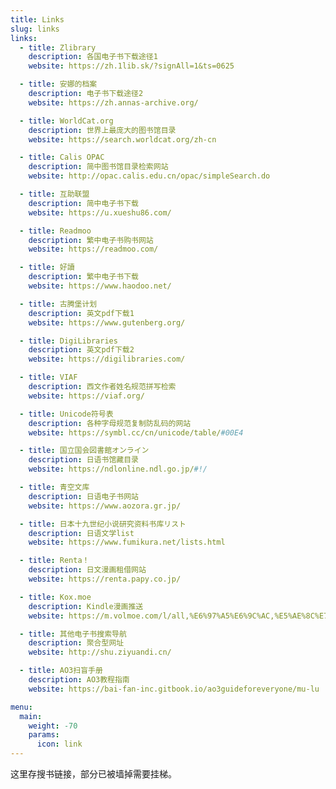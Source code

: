 ```yaml
---
title: Links
slug: links
links:
  - title: Zlibrary
    description: 各国电子书下载途径1
    website: https://zh.1lib.sk/?signAll=1&ts=0625

  - title: 安娜的档案
    description: 电子书下载途径2
    website: https://zh.annas-archive.org/

  - title: WorldCat.org
    description: 世界上最庞大的图书馆目录
    website: https://search.worldcat.org/zh-cn

  - title: Calis OPAC
    description: 简中图书馆目录检索网站
    website: http://opac.calis.edu.cn/opac/simpleSearch.do

  - title: 互助联盟
    description: 简中电子书下载
    website: https://u.xueshu86.com/

  - title: Readmoo
    description: 繁中电子书购书网站
    website: https://readmoo.com/

  - title: 好讀
    description: 繁中电子书下载
    website: https://www.haodoo.net/

  - title: 古腾堡计划
    description: 英文pdf下载1
    website: https://www.gutenberg.org/

  - title: DigiLibraries
    description: 英文pdf下载2
    website: https://digilibraries.com/

  - title: VIAF
    description: 西文作者姓名规范拼写检索
    website: https://viaf.org/

  - title: Unicode符号表
    description: 各种字母规范复制防乱码的网站
    website: https://symbl.cc/cn/unicode/table/#00E4

  - title: 国立国会図書館オンライン
    description: 日语书馆藏目录
    website: https://ndlonline.ndl.go.jp/#!/

  - title: 青空文库
    description: 日语电子书网站
    website: https://www.aozora.gr.jp/

  - title: 日本十九世纪小说研究资料书库リスト
    description: 日语文学list
    website: https://www.fumikura.net/lists.html

  - title: Renta！
    description: 日文漫画租借网站
    website: https://renta.papy.co.jp/

  - title: Kox.moe
    description: Kindle漫画推送
    website: https://m.volmoe.com/l/all,%E6%97%A5%E6%9C%AC,%E5%AE%8C%E7%B5%90,score,all,s,BL,0,0/

  - title: 其他电子书搜索导航
    description: 聚合型网址
    website: http://shu.ziyuandi.cn/

  - title: AO3扫盲手册
    description: AO3教程指南
    website: https://bai-fan-inc.gitbook.io/ao3guideforeveryone/mu-lu

menu:
  main:
    weight: -70
    params:
      icon: link
---
```


这里存搜书链接，部分已被墙掉需要挂梯。
